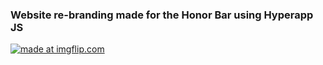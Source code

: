 <h3>Website re-branding made for the Honor Bar using Hyperapp JS</h3>
<a href="https://imgflip.com/gif/220yo0"><img src="https://i.imgflip.com/220yo0.gif" title="made at imgflip.com"/></a>
